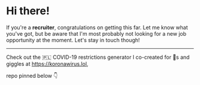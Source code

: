 # Hi there!

If you're a **recruiter**, congratulations on getting this far.
Let me know what you've got, but be aware that I'm most probably not looking for a new job opportunity at the moment.
Let's stay in touch though!

---

Check out the 🇵🇱 COVID-19 restrictions generator I co-created for 💩s and giggles at https://koronawirus.lol,

repo pinned below 👇
